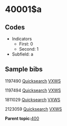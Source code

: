 # 40001$a

## Codes

-   Indicators
    -   First: 0
    -   Second: 1
-   Subfield: a

## Sample bibs

1197490 [Quicksearch](https://search.library.yale.edu/catalog/1197490) [VXWS](http://prodorbis.library.yale.edu:7014/vxws/GetHoldingsService?bibId=1197490)

1197494 [Quicksearch](https://search.library.yale.edu/catalog/1197494) [VXWS](http://prodorbis.library.yale.edu:7014/vxws/GetHoldingsService?bibId=1197494)

1811029 [Quicksearch](https://search.library.yale.edu/catalog/1811029) [VXWS](http://prodorbis.library.yale.edu:7014/vxws/GetHoldingsService?bibId=1811029)

2123059 [Quicksearch](https://search.library.yale.edu/catalog/2123059) [VXWS](http://prodorbis.library.yale.edu:7014/vxws/GetHoldingsService?bibId=2123059)

**Parent topic:**[400](../../tags/400/400.md)


